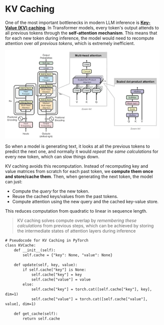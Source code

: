 # KV Caching

One of the most important bottlenecks in modern LLM inference is **[Key-Value (KV) caching](https://github.com/TreeAI-Lab/Awesome-KV-Cache-Management)**. In Transformer models, every token's output attends to all previous tokens through the **self-attention mechanism**. This means that for each new token during inference, the model would need to recompute attention over _all previous tokens_, which is extremely inefficient. 

![Alt text](image.png)

So when a model is generating text, it looks at all the previous tokens to predict the next one, and normally it would _repeat the same calculations_ for every new token, which can slow things down. 

KV caching avoids this recomputation. Instead of recomputing key and value matrices from scratch for each past token, we **compute them once and store/cache them**. Then, when generating the next token, the model can just:

- Compute the _query_ for the new token.
- Reuse the cached keys/values from the past tokens.
- Compute attention using the new query and the cached key-value store.

This reduces computation from quadratic to linear in sequence length. 

> KV caching solves compute overlap by _remembering these calculations_ from previous steps, which can be achieved by storing the intermediate states of attention layers during inference

```
# Pseudocode for KV Caching in PyTorch
class KVCache:
    def __init__(self):
        self.cache = {"key": None, "value": None}

    def update(self, key, value):
        if self.cache["key"] is None:
            self.cache["key"] = key
            self.cache["value"] = value
        else:
            self.cache["key"] = torch.cat([self.cache["key"], key], dim=1)
            self.cache["value"] = torch.cat([self.cache["value"], value], dim=1)

    def get_cache(self):
        return self.cache

```